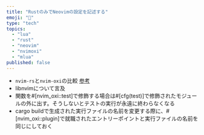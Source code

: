```yaml
---
title: "RustのみでNeovimの設定を記述する"
emoji: "📘"
type: "tech"
topics:
  - "lua"
  - "rust"
  - "neovim"
  - "nvimoxi"
  - "mlua"
published: false
---
```


- `nvim-rs`と`nvim-oxi`の比較 [参考](https://chatgpt.com/share/66fc0c8e-a250-8001-a619-e1436a4d6e16)
- libnvimについて言及
- 関数を#[nvim_oxi::test]で修飾する場合は#[cfg(test)]で修飾されたモジュールの外に出す。そうしないとテストの実行が永遠に終わらなくなる
- cargo
  buildで生成された実行ファイルの名前を変更する際に、#[nvim_oxi::plugin]で就職されたエントリーポイントと実行ファイルの名前を同じにしておく
